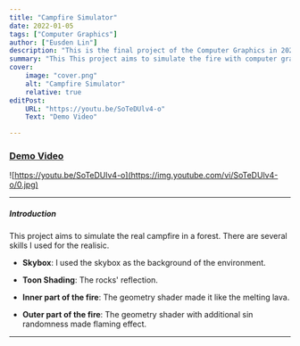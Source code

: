 ```yaml
---
title: "Campfire Simulator" 
date: 2022-01-05
tags: ["Computer Graphics"]
author: ["Eusden Lin"]
description: "This is the final project of the Computer Graphics in 2022 Fall." 
summary: "This This project aims to simulate the fire with computer graphics tricks - geometry/vertex shaders, and is written on my own with OpenGL api." 
cover:
    image: "cover.png"
    alt: "Campfire Simulator"
    relative: true
editPost:
    URL: "https://youtu.be/SoTeDUlv4-o"
    Text: "Demo Video"

---
```


### [Demo Video](https://youtu.be/SoTeDUlv4-o)


![https://youtu.be/SoTeDUlv4-o](https://img.youtube.com/vi/SoTeDUlv4-o/0.jpg)

---

##### Introduction

This project aims to simulate the real campfire in a forest. There are several skills I used for the realisic. 
-  **Skybox**: I used the skybox as the background of the environment. 

- **Toon Shading**: The rocks' reflection.

- **Inner part of the fire**: The geometry shader made it like the melting lava. 

- **Outer part of the fire**: The geometry shader with additional sin randomness made flaming effect.



---
